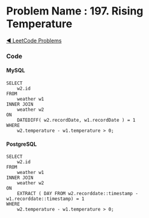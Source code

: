 # Problem Name : 197. Rising Temperature

[:arrow_backward: LeetCode Problems](../README.md)

### Code

#### MySQL

```
SELECT
	w2.id
FROM
	weather w1
INNER JOIN
	weather w2
ON
	DATEDIFF( w2.recordDate, w1.recordDate ) = 1
WHERE
	w2.temperature - w1.temperature > 0;
```

#### PostgreSQL

```
SELECT
	w2.id
FROM
	weather w1
INNER JOIN
	weather w2
ON
	EXTRACT ( DAY FROM w2.recorddate::timestamp - w1.recorddate::timestamp) = 1
WHERE
	w2.temperature - w1.temperature > 0;
```
